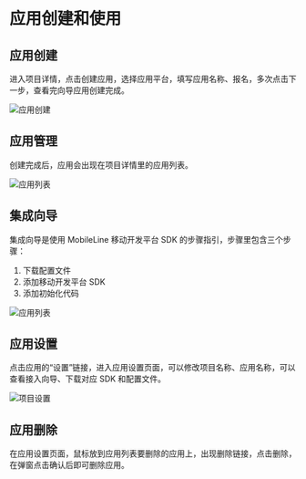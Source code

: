 # 应用创建和使用

## 应用创建

进入项目详情，点击创建应用，选择应用平台，填写应用名称、报名，多次点击下一步，查看完向导应用创建完成。

![应用创建](https://tacimg-1253960454.cos.ap-guangzhou.myqcloud.com/guides/project/application_create.jpg)

## 应用管理

创建完成后，应用会出现在项目详情里的应用列表。

![应用列表](https://tacimg-1253960454.cos.ap-guangzhou.myqcloud.com/guides/project/application_list.jpg)

## 集成向导

集成向导是使用 MobileLine 移动开发平台 SDK 的步骤指引，步骤里包含三个步骤：

1. 下载配置文件
2. 添加移动开发平台 SDK
3. 添加初始化代码

![应用列表](https://tacimg-1253960454.cos.ap-guangzhou.myqcloud.com/guides/project/application_guide.jpg)

## 应用设置

点击应用的“设置”链接，进入应用设置页面，可以修改项目名称、应用名称，可以查看接入向导、下载对应 SDK 和配置文件。

![项目设置](https://tacimg-1253960454.cos.ap-guangzhou.myqcloud.com/guides/project/application_detail.jpg)

## 应用删除

在应用设置页面，鼠标放到应用列表要删除的应用上，出现删除链接，点击删除，在弹窗点击确认后即可删除应用。
